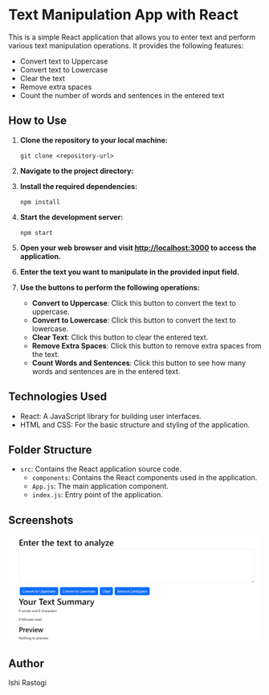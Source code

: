 # Text Manipulation App with React

This is a simple React application that allows you to enter text and perform various text manipulation operations. It provides the following features:

- Convert text to Uppercase
- Convert text to Lowercase
- Clear the text
- Remove extra spaces
- Count the number of words and sentences in the entered text

## How to Use

1. **Clone the repository to your local machine:**

   ```shell
   git clone <repository-url>
   ```

2. **Navigate to the project directory:**

3. **Install the required dependencies:**

   ```shell
   npm install
   ```

4. **Start the development server:**

   ```shell
   npm start
   ```

5. **Open your web browser and visit [http://localhost:3000](http://localhost:3000) to access the application.**

6. **Enter the text you want to manipulate in the provided input field.**

7. **Use the buttons to perform the following operations:**

   - **Convert to Uppercase**: Click this button to convert the text to uppercase.
   - **Convert to Lowercase**: Click this button to convert the text to lowercase.
   - **Clear Text**: Click this button to clear the entered text.
   - **Remove Extra Spaces**: Click this button to remove extra spaces from the text.
   - **Count Words and Sentences**: Click this button to see how many words and sentences are in the entered text.

## Technologies Used

- React: A JavaScript library for building user interfaces.
- HTML and CSS: For the basic structure and styling of the application.

## Folder Structure

- `src`: Contains the React application source code.
  - `components`: Contains the React components used in the application.
  - `App.js`: The main application component.
  - `index.js`: Entry point of the application.

## Screenshots

![Screenshot](Screenshot.png)

## Author

Ishi Rastogi
